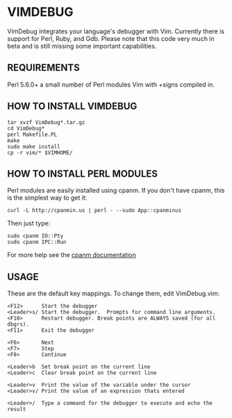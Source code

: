 VIMDEBUG
========

VimDebug integrates your language's debugger with Vim.  Currently there is
support for Perl, Ruby, and Gdb.  Please note that this code very much in beta
and is still missing some important capabilities.


REQUIREMENTS
------------

Perl 5.6.0+
a small number of Perl modules
Vim with +signs compiled in.


HOW TO INSTALL VIMDEBUG
-----------------------

    tar xvzf VimDebug*.tar.gz
    cd VimDebug*
    perl Makefile.PL
    make
    sudo make install
    cp -r vim/* $VIMHOME/


HOW TO INSTALL PERL MODULES
---------------------------

Perl modules are easily installed using cpanm.  If you don't have cpanm, this
is the simplest way to get it:

    curl -L http://cpanmin.us | perl - --sudo App::cpanminus

Then just type:

    sudo cpanm IO::Pty
    sudo cpanm IPC::Run

For more help see the [cpanm documentation][1]


USAGE
-----

These are the default key mappings.  To change them, edit VimDebug.vim:

    <F12>      Start the debugger
    <Leader>s/ Start the debugger.  Prompts for command line arguments.
    <F10>      Restart debugger. Break points are ALWAYS saved (for all dbgrs).
    <F11>      Exit the debugger
    
    <F6>       Next
    <F7>       Step
    <F8>       Continue
    
    <Leader>b  Set break point on the current line
    <Leader>c  Clear break point on the current line
    
    <Leader>v  Print the value of the variable under the cursor
    <Leader>v/ Print the value of an expression thats entered
    
    <Leader>/  Type a command for the debugger to execute and echo the result



[1]: http://search.cpan.org/~miyagawa/App-cpanminus-1.1007/lib/App/cpanminus.pm
